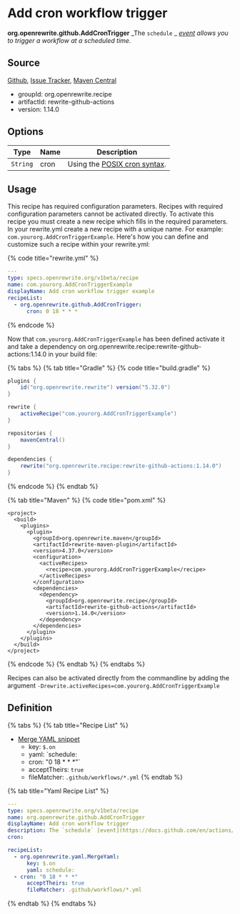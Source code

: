 # Add cron workflow trigger

**org.openrewrite.github.AddCronTrigger** _The `schedule` _ [_event_](https://docs.github.com/en/actions/reference/events-that-trigger-workflows#scheduled-events) _allows you to trigger a workflow at a scheduled time._

## Source

[Github](https://github.com/openrewrite/rewrite-github-actions), [Issue Tracker](https://github.com/openrewrite/rewrite-github-actions/issues), [Maven Central](https://search.maven.org/artifact/org.openrewrite.recipe/rewrite-github-actions/1.14.0/jar)

* groupId: org.openrewrite.recipe
* artifactId: rewrite-github-actions
* version: 1.14.0

## Options

| Type     | Name | Description                                                                                                             |
| -------- | ---- | ----------------------------------------------------------------------------------------------------------------------- |
| `String` | cron | Using the [POSIX cron syntax](https://pubs.opengroup.org/onlinepubs/9699919799/utilities/crontab.html#tag\_20\_25\_07). |

## Usage

This recipe has required configuration parameters. Recipes with required configuration parameters cannot be activated directly. To activate this recipe you must create a new recipe which fills in the required parameters. In your rewrite.yml create a new recipe with a unique name. For example: `com.yourorg.AddCronTriggerExample`. Here's how you can define and customize such a recipe within your rewrite.yml:

{% code title="rewrite.yml" %}
```yaml
---
type: specs.openrewrite.org/v1beta/recipe
name: com.yourorg.AddCronTriggerExample
displayName: Add cron workflow trigger example
recipeList:
  - org.openrewrite.github.AddCronTrigger:
      cron: 0 18 * * *
```
{% endcode %}

Now that `com.yourorg.AddCronTriggerExample` has been defined activate it and take a dependency on org.openrewrite.recipe:rewrite-github-actions:1.14.0 in your build file:

{% tabs %}
{% tab title="Gradle" %}
{% code title="build.gradle" %}
```groovy
plugins {
    id("org.openrewrite.rewrite") version("5.32.0")
}

rewrite {
    activeRecipe("com.yourorg.AddCronTriggerExample")
}

repositories {
    mavenCentral()
}

dependencies {
    rewrite("org.openrewrite.recipe:rewrite-github-actions:1.14.0")
}
```
{% endcode %}
{% endtab %}

{% tab title="Maven" %}
{% code title="pom.xml" %}
```markup
<project>
  <build>
    <plugins>
      <plugin>
        <groupId>org.openrewrite.maven</groupId>
        <artifactId>rewrite-maven-plugin</artifactId>
        <version>4.37.0</version>
        <configuration>
          <activeRecipes>
            <recipe>com.yourorg.AddCronTriggerExample</recipe>
          </activeRecipes>
        </configuration>
        <dependencies>
          <dependency>
            <groupId>org.openrewrite.recipe</groupId>
            <artifactId>rewrite-github-actions</artifactId>
            <version>1.14.0</version>
          </dependency>
        </dependencies>
      </plugin>
    </plugins>
  </build>
</project>
```
{% endcode %}
{% endtab %}
{% endtabs %}

Recipes can also be activated directly from the commandline by adding the argument `-Drewrite.activeRecipes=com.yourorg.AddCronTriggerExample`

## Definition

{% tabs %}
{% tab title="Recipe List" %}
* [Merge YAML snippet](../yaml/mergeyaml.md)
  * key: `$.on`
  * yaml: \`schedule:
  * cron: "0 18 \* \* \*"\`
  * acceptTheirs: `true`
  * fileMatcher: `.github/workflows/*.yml`
{% endtab %}

{% tab title="Yaml Recipe List" %}
```yaml
---
type: specs.openrewrite.org/v1beta/recipe
name: org.openrewrite.github.AddCronTrigger
displayName: Add cron workflow trigger
description: The `schedule` [event](https://docs.github.com/en/actions/reference/events-that-trigger-workflows#scheduled-events) allows you to trigger a workflow at a scheduled time.
cron: 

recipeList:
  - org.openrewrite.yaml.MergeYaml:
      key: $.on
      yaml: schedule:
  - cron: "0 18 * * *"
      acceptTheirs: true
      fileMatcher: .github/workflows/*.yml
```
{% endtab %}
{% endtabs %}

